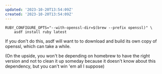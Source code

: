 ```yaml
---
updated: '2023-10-20T13:54:09Z'
created: '2023-10-20T13:54:09Z'
---
```

```
RUBY_CONFIGURE_OPTS="--with-openssl-dir=$(brew --prefix openssl)" \
    asdf install ruby latest
```

If you don't do this, asdf will want to to download and build its own copy of openssl, which can take a while. 

(On the upside, you won't be depending on homebrew to have the right version and not to clean it up someday because it doesn't know about this dependency, but you can't win 'em all I suppose)